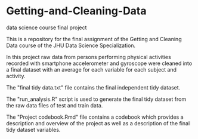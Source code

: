 # Getting-and-Cleaning-Data
data science course final project

This is a repository for the final assignment of the Getting and Cleaning Data course of the JHU Data Science Specialization. 

In this project raw data from persons performing physical activities recorded with smartphone accelerometer and gyroscope were cleaned into a final dataset with an average for each variable for each subject and activity. 

The "final tidy data.txt" file contains the final independent tidy dataset.

The "run_analysis.R" script is used to generate the final tidy dataset from the raw data files of test and train data.

The "Project codebook.Rmd" file contains a codebook which provides a description and overview of the project as well as a description of the final tidy dataset variables. 
